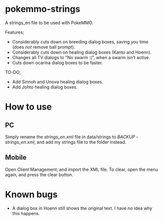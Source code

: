 # pokemmo-strings
A strings_en file to be used with PokeMMO.


Features;
- Considerably cuts down on breeding dialog boxes, saving you time (does *not* remove ball prompt).
- Considerably cuts down on healing dialog boxes (Kanto and Hoenn).
- Changes all TV dialogs to "No swarm :(", when a swarm isn't active.
- Cuts down ocarina dialog boxes to be faster.

TO-DO;
- Add Sinnoh and Unova healing dialog boxes.
- Add Johto healing dialog boxes.

# How to use
## PC
Simply rename the *strings_en.xml* file in data/strings to *BACKUP - strings_en.xml*, and add my strings file to the folder instead.

## Mobile
Open Client Management, and import the XML file.
To clear, open the menu again, and press the clear button.


# Known bugs
- A dialog box in Hoenn still shows the original text. I have no idea why this happens.

